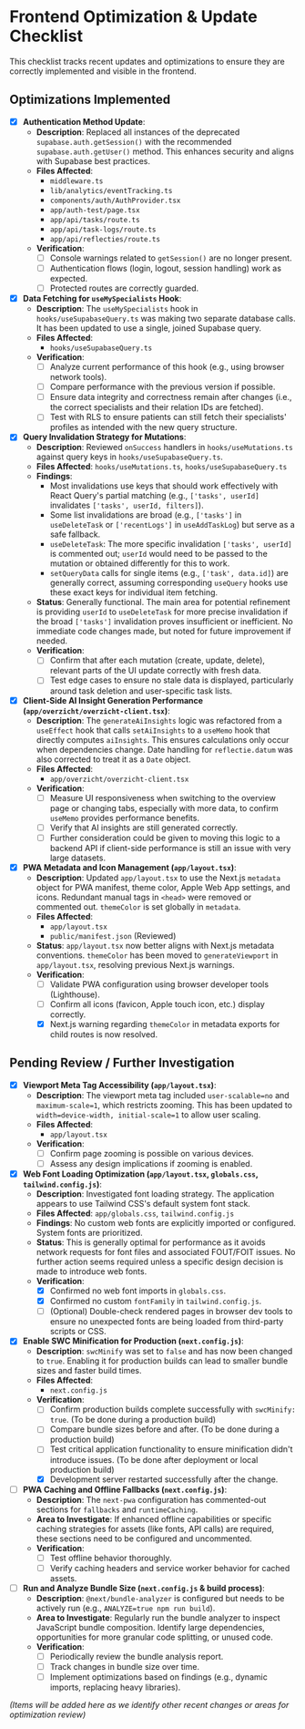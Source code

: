 # Frontend Optimization & Update Checklist

This checklist tracks recent updates and optimizations to ensure they are correctly implemented and visible in the frontend.

## Optimizations Implemented

- [x] **Authentication Method Update**:
  - **Description**: Replaced all instances of the deprecated `supabase.auth.getSession()` with the recommended `supabase.auth.getUser()` method. This enhances security and aligns with Supabase best practices.
  - **Files Affected**:
    - `middleware.ts`
    - `lib/analytics/eventTracking.ts`
    - `components/auth/AuthProvider.tsx`
    - `app/auth-test/page.tsx`
    - `app/api/tasks/route.ts`
    - `app/api/task-logs/route.ts`
    - `app/api/reflecties/route.ts`
  - **Verification**:
    - [ ] Console warnings related to `getSession()` are no longer present.
    - [ ] Authentication flows (login, logout, session handling) work as expected.
    - [ ] Protected routes are correctly guarded.

- [x] **Data Fetching for `useMySpecialists` Hook**:
  - **Description**: The `useMySpecialists` hook in `hooks/useSupabaseQuery.ts` was making two separate database calls. It has been updated to use a single, joined Supabase query.
  - **Files Affected**:
    - `hooks/useSupabaseQuery.ts`
  - **Verification**:
    - [ ] Analyze current performance of this hook (e.g., using browser network tools).
    - [ ] Compare performance with the previous version if possible.
    - [ ] Ensure data integrity and correctness remain after changes (i.e., the correct specialists and their relation IDs are fetched).
    - [ ] Test with RLS to ensure patients can still fetch their specialists' profiles as intended with the new query structure.

- [x] **Query Invalidation Strategy for Mutations**:
  - **Description**: Reviewed `onSuccess` handlers in `hooks/useMutations.ts` against query keys in `hooks/useSupabaseQuery.ts`.
  - **Files Affected**: `hooks/useMutations.ts`, `hooks/useSupabaseQuery.ts`
  - **Findings**:
    - Most invalidations use keys that should work effectively with React Query's partial matching (e.g., `['tasks', userId]` invalidates `['tasks', userId, filters]`).
    - Some list invalidations are broad (e.g., `['tasks']` in `useDeleteTask` or `['recentLogs']` in `useAddTaskLog`) but serve as a safe fallback.
    - `useDeleteTask`: The more specific invalidation `['tasks', userId]` is commented out; `userId` would need to be passed to the mutation or obtained differently for this to work.
    - `setQueryData` calls for single items (e.g., `['task', data.id]`) are generally correct, assuming corresponding `useQuery` hooks use these exact keys for individual item fetching.
  - **Status**: Generally functional. The main area for potential refinement is providing `userId` to `useDeleteTask` for more precise invalidation if the broad `['tasks']` invalidation proves insufficient or inefficient. No immediate code changes made, but noted for future improvement if needed.
  - **Verification**:
    - [ ] Confirm that after each mutation (create, update, delete), relevant parts of the UI update correctly with fresh data.
    - [ ] Test edge cases to ensure no stale data is displayed, particularly around task deletion and user-specific task lists.

- [x] **Client-Side AI Insight Generation Performance (`app/overzicht/overzicht-client.tsx`)**:
  - **Description**: The `generateAiInsights` logic was refactored from a `useEffect` hook that calls `setAiInsights` to a `useMemo` hook that directly computes `aiInsights`. This ensures calculations only occur when dependencies change. Date handling for `reflectie.datum` was also corrected to treat it as a `Date` object.
  - **Files Affected**:
    - `app/overzicht/overzicht-client.tsx`
  - **Verification**:
    - [ ] Measure UI responsiveness when switching to the overview page or changing tabs, especially with more data, to confirm `useMemo` provides performance benefits.
    - [ ] Verify that AI insights are still generated correctly.
    - [ ] Further consideration could be given to moving this logic to a backend API if client-side performance is still an issue with very large datasets.

- [x] **PWA Metadata and Icon Management (`app/layout.tsx`)**:
  - **Description**: Updated `app/layout.tsx` to use the Next.js `metadata` object for PWA manifest, theme color, Apple Web App settings, and icons. Redundant manual tags in `<head>` were removed or commented out. `themeColor` is set globally in `metadata`.
  - **Files Affected**:
    - `app/layout.tsx`
    - `public/manifest.json` (Reviewed)
  - **Status**: `app/layout.tsx` now better aligns with Next.js metadata conventions. `themeColor` has been moved to `generateViewport` in `app/layout.tsx`, resolving previous Next.js warnings.
  - **Verification**:
    - [ ] Validate PWA configuration using browser developer tools (Lighthouse).
    - [ ] Confirm all icons (favicon, Apple touch icon, etc.) display correctly.
    - [x] Next.js warning regarding `themeColor` in metadata exports for child routes is now resolved.

## Pending Review / Further Investigation

- [x] **Viewport Meta Tag Accessibility (`app/layout.tsx`)**:
  - **Description**: The viewport meta tag included `user-scalable=no` and `maximum-scale=1`, which restricts zooming. This has been updated to `width=device-width, initial-scale=1` to allow user scaling.
  - **Files Affected**:
    - `app/layout.tsx`
  - **Verification**:
    - [ ] Confirm page zooming is possible on various devices.
    - [ ] Assess any design implications if zooming is enabled.

- [x] **Web Font Loading Optimization (`app/layout.tsx`, `globals.css`, `tailwind.config.js`)**:
  - **Description**: Investigated font loading strategy. The application appears to use Tailwind CSS's default system font stack.
  - **Files Affected**: `app/globals.css`, `tailwind.config.js`
  - **Findings**: No custom web fonts are explicitly imported or configured. System fonts are prioritized.
  - **Status**: This is generally optimal for performance as it avoids network requests for font files and associated FOUT/FOIT issues. No further action seems required unless a specific design decision is made to introduce web fonts.
  - **Verification**:
    - [x] Confirmed no web font imports in `globals.css`.
    - [x] Confirmed no custom `fontFamily` in `tailwind.config.js`.
    - [ ] (Optional) Double-check rendered pages in browser dev tools to ensure no unexpected fonts are being loaded from third-party scripts or CSS.

- [x] **Enable SWC Minification for Production (`next.config.js`)**:
  - **Description**: `swcMinify` was set to `false` and has now been changed to `true`. Enabling it for production builds can lead to smaller bundle sizes and faster build times.
  - **Files Affected**:
    - `next.config.js`
  - **Verification**:
    - [ ] Confirm production builds complete successfully with `swcMinify: true`. (To be done during a production build)
    - [ ] Compare bundle sizes before and after. (To be done during a production build)
    - [ ] Test critical application functionality to ensure minification didn't introduce issues. (To be done after deployment or local production build)
    - [x] Development server restarted successfully after the change.

- [ ] **PWA Caching and Offline Fallbacks (`next.config.js`)**:
  - **Description**: The `next-pwa` configuration has commented-out sections for `fallbacks` and `runtimeCaching`.
  - **Area to Investigate**: If enhanced offline capabilities or specific caching strategies for assets (like fonts, API calls) are required, these sections need to be configured and uncommented.
  - **Verification**:
    - [ ] Test offline behavior thoroughly.
    - [ ] Verify caching headers and service worker behavior for cached assets.

- [ ] **Run and Analyze Bundle Size (`next.config.js` & build process)**:
  - **Description**: `@next/bundle-analyzer` is configured but needs to be actively run (e.g., `ANALYZE=true npm run build`).
  - **Area to Investigate**: Regularly run the bundle analyzer to inspect JavaScript bundle composition. Identify large dependencies, opportunities for more granular code splitting, or unused code.
  - **Verification**:
    - [ ] Periodically review the bundle analysis report.
    - [ ] Track changes in bundle size over time.
    - [ ] Implement optimizations based on findings (e.g., dynamic imports, replacing heavy libraries).

*(Items will be added here as we identify other recent changes or areas for optimization review)*
